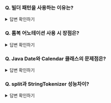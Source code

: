 ### Q. 빌더 패턴을 사용하는 이유는?

<details>
<summary>답변 확인하기</summary>
  
```
생성자나 빌더나 생성 시점에 값을 채워주는 역할은 같지만,
생성자의 경우 작성 시 지금 채워야 할 필드가 무엇인지 명확히 확인할 수 없다.
하지만 빌더의 경우 어느 필드에 어떤 값을 채워야할지 명확하게 인지할 수 있다.

또한, 롬복 빌더 어노테이션까지 사용하면 필드가 변경되어도 생성자를 수정하거나 새로 만들 필요 없이 유연하게 대응할 수 있다.
```
  
</details>

### Q. 롬복 어노테이션 사용 시 장점은?

<details>
<summary>답변 확인하기</summary>
  
```
상태나 기능 등이 추가되거나 변경되었을 때 이에 의존되는 코드(Getter, 생성자 등)들을 수정하지 않아도 되는 장점이 있음
```
  
</details>

### Q. Java Date와 Calendar 클래스의 문제점은?

<details>
<summary>답변 확인하기</summary>
  
```
불변(변경이 불가능한) 객체가 아니라 멀티스레드 환경에서 문제가 발생할 수 있음

Calendar는 월 값 설계가 잘못됨
예를 들어, 10월을 나타내는 Calendar.OCTOBER의 숫자 값은 9이다.
```
  
</details>

### Q. split과 StringTokenizer 성능차이?

<details>
<summary>답변 확인하기</summary>
  
```
split은 데이터를 토큰으로 잘라낸 결과를 배열에 담아 반환하기 때문에
데이터를 토큰으로 바로바로 잘라서 반환하는 StringTokenizer 보다 성능이 떨어질 수밖에 없다.
```
  
</details>
